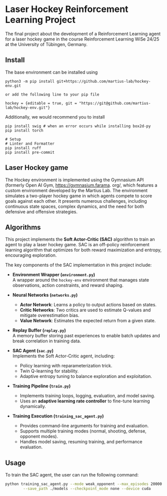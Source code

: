 # Laser Hockey Reinforcement Learning Project   
The final project about the development of a Reinforcement Learning agent for a laser hockey game in the course Reinforcement Learning WiSe 24/25 at the University of Tübingen, Germany.
## Install   
The base environment can be installed using 
```
python3 -m pip install git+https://github.com/martius-lab/hockey-env.git

or add the following line to your pip file

hockey = {editable = true, git = "https://git@github.com/martius-lab/hockey-env.git"}
```
Additionally, we would recommend you to install   
```
pip install swig # when an error occurs while installing box2d-py
pip install torch
```

```
# Setup
# Linter and Formatter
pip install ruff
pip install pre-commit
```

## Laser Hockey game
The Hockey environment is implemented using the Gymnasium API
(formerly Open AI Gym, https://gymnasium.farama. org/, which features a custom environment developed by the
Martius Lab. The environment simulates a two-player hockey game in which agents compete to score goals against
each other. It presents numerous challenges, including continuous state spaces, complex dynamics, and the need
for both defensive and offensive strategies.
## Algorithms
This project implements the **Soft Actor-Critic (SAC)** algorithm to train an agent to play a laser hockey game. SAC is an off-policy reinforcement learning algorithm that optimizes for both reward maximization and entropy, encouraging exploration.

The key components of the SAC implementation in this project include:

- **Environment Wrapper (`environment.py`)**  
  A wrapper around the `hockey-env` environment that manages state observations, action constraints, and reward shaping.

- **Neural Networks (`networks.py`)**  
  - **Actor Network**: Learns a policy to output actions based on states.
  - **Critic Networks**: Two critics are used to estimate Q-values and mitigate overestimation bias.
  - **Value Network**: Estimates the expected return from a given state.

- **Replay Buffer (`replay.py`)**  
  A memory buffer storing past experiences to enable batch updates and break correlation in training data.

- **SAC Agent (`sac.py`)**  
  Implements the Soft Actor-Critic agent, including:
  - Policy learning with reparameterization trick.
  - Twin Q-learning for stability.
  - Adaptive entropy tuning to balance exploration and exploitation.

- **Training Pipeline (`train.py`)**  
  - Implements training loops, logging, evaluation, and model saving.
  - Uses an **adaptive learning rate controller** to fine-tune learning dynamically.

- **Training Execution (`training_sac_agent.py`)**  
  - Provides command-line arguments for training and evaluation.
  - Supports multiple training modes (normal, shooting, defense, opponent modes).
  - Handles model saving, resuming training, and performance evaluation.

## Usage

To train the SAC agent, the user can run the following command:

```bash
python training_sac_agent.py --mode weak_opponent --max_episodes 20000 --max_steps 500 \
        --save_path ./models --checkpoint_mode none --device cuda


